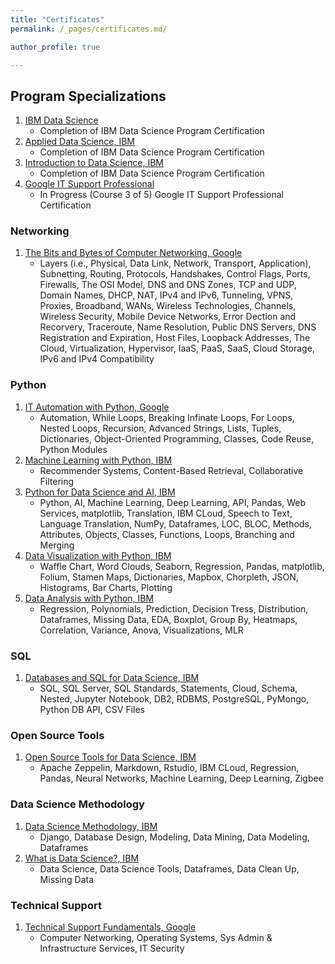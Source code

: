 ```yaml
---
title: "Certificates"
permalink: /_pages/certificates.md/

author_profile: true

---
```


## Program Specializations

1. [IBM Data Science](https://www.coursera.org/account/accomplishments/specialization/GYCKT9JHP337 "IBM Data Science")
   - Completion of IBM Data Science Program Certification
2. [Applied Data Science, IBM](https://www.coursera.org/account/accomplishments/specialization/certificate/E9HH7T7HXBRM "Applied Data Science, IBM")
   - Completion of IBM Data Science Program Certification  
3. [Introduction to Data Science, IBM](https://www.coursera.org/account/accomplishments/specialization/certificate/HVW2WDUSW2AZ "Introduction to Data Science, IBM")
   - Completion of IBM Data Science Program Certification  
4. [Google IT Support Professional](https://www.coursera.org/professional-certificates/google-it-support?skipBrowseRedirect=true "IT Support Professional")
   - In Progress (Course 3 of 5) Google IT Support Professional Certification

### Networking
1. [The Bits and Bytes of Computer Networking, Google](https://www.coursera.org/account/accomplishments/certificate/NYZHHA3D69P7 "The Bits and Bytes of Computer Networking, Google")
   - Layers (i.e., Physical, Data Link, Network, Transport, Application), Subnetting, Routing, Protocols, Handshakes, Control Flags, Ports, Firewalls, The OSI Model, DNS and DNS Zones, TCP and UDP, Domain Names, DHCP, NAT, IPv4 and IPv6, Tunneling, VPNS, Proxies, Broadband, WANs, Wireless Technologies, Channels, Wireless Security, Mobile Device Networks, Error Dection and Recorvery, Traceroute, Name Resolution, Public DNS Servers, DNS Registration and Expiration, Host Files, Loopback Addresses, The Cloud, Virtualization, Hypervisor, IaaS, PaaS, SaaS, Cloud Storage, IPv6 and IPv4 Compatibility

### Python
1. [IT Automation with Python, Google](https://www.coursera.org/account/accomplishments/verify/YTXAL2L8QJBD "IT Automation with Python, Google")
   - Automation, While Loops, Breaking Infinate Loops, For Loops, Nested Loops, Recursion, Advanced Strings, Lists, Tuples, Dictionaries, Object-Oriented Programming, Classes, Code Reuse, Python Modules
2. [Machine Learning with Python, IBM](https://www.coursera.org/account/accomplishments/verify/A5NA6EUL5QZN "Machine Learning with Python, IBM")
   - Recommender Systems, Content-Based Retrieval, Collaborative Filtering
3. [Python for Data Science and AI, IBM](https://www.coursera.org/account/accomplishments/verify/N3WGRJN55JM9 "Python for Data Science and AI, IBM")
   - Python, AI, Machine Learning, Deep Learning, API, Pandas, Web Services, matplotlib, Translation, IBM CLoud, Speech to Text, Language Translation, NumPy, Dataframes, LOC, BLOC, Methods, Attributes, Objects, Classes, Functions, Loops, Branching and Merging
4. [Data Visualization with Python, IBM](https://www.coursera.org/account/accomplishments/verify/F9W3EW2EVM4H "Data Visualization with Python, IBM")
   - Waffle Chart, Word Clouds, Seaborn, Regression, Pandas, matplotlib, Folium, Stamen Maps, Dictionaries, Mapbox, Chorpleth, JSON, Histograms, Bar Charts, Plotting
5. [Data Analysis with Python, IBM](https://www.coursera.org/account/accomplishments/verify/7RGGUNZ3NY7W "Data Analysis with Python, IBM")
   - Regression, Polynomials, Prediction, Decision Tress, Distribution, Dataframes, Missing Data, EDA, Boxplot, Group By, Heatmaps, Correlation, Variance, Anova, Visualizations, MLR

### SQL
1. [Databases and SQL for Data Science, IBM](https://www.coursera.org/account/accomplishments/verify/AGXYMXGVPUTW "Databases and SQL for Data Science, IBM")
   - SQL, SQL Server, SQL Standards, Statements, Cloud, Schema, Nested, Jupyter Notebook, DB2, RDBMS, PostgreSQL, PyMongo, Python DB API, CSV Files

### Open Source Tools
1. [Open Source Tools for Data Science, IBM](https://www.coursera.org/account/accomplishments/verify/46BJZNEXKTBF "Open Source Tools for Data Science, IBM")
   - Apache Zeppelin, Markdown, Rstudio, IBM CLoud, Regression, Pandas, Neural Networks, Machine Learning, Deep Learning, Zigbee

### Data Science Methodology
1. [Data Science Methodology, IBM](https://www.coursera.org/account/accomplishments/verify/DRJ8LSVWZ9WY "Data Science Methodology, IBM")
   - Django, Database Design, Modeling, Data Mining, Data Modeling, Dataframes
2. [What is Data Science?, IBM](https://www.coursera.org/account/accomplishments/verify/J9Z3H5RFS3GA "What is Data Science?, IBM")
   - Data Science, Data Science Tools, Dataframes, Data Clean Up, Missing Data

### Technical Support
1. [Technical Support Fundamentals, Google](https://www.coursera.org/account/accomplishments/certificate/UC8ZY6UCXR5F "Technical Support Fundamentals, Google")
   - Computer Networking, Operating Systems, Sys Admin & Infrastructure Services, IT Security

